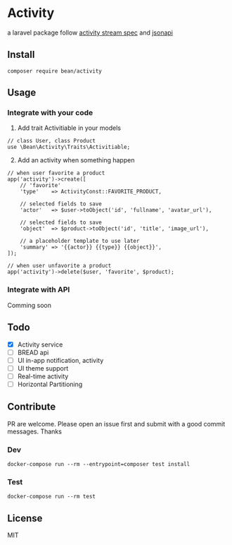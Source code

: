 # Activity
a laravel package follow [activity stream spec](https://www.w3.org/TR/activitystreams-core/) and [jsonapi](https://jsonapi.org/)


## Install

```
composer require bean/activity
```

## Usage

### Integrate with your code

1. Add trait Activitiable in your models

```
// class User, class Product
use \Bean\Activity\Traits\Activitiable;
```

2. Add an activity when something happen

```
// when user favorite a product
app('activity')->create([
    // 'favorite'
    'type'    => ActivityConst::FAVORITE_PRODUCT,

    // selected fields to save
    'actor'   => $user->toObject('id', 'fullname', 'avatar_url'),

    // selected fields to save
    'object'  => $product->toObject('id', 'title', 'image_url'),

    // a placeholder template to use later
    'summary' => '{{actor}} {{type}} {{object}}',
]);

// when user unfavorite a product
app('activity')->delete($user, 'favorite', $product);
```

### Integrate with API

Comming soon

## Todo

- [x] Activity service
- [ ] BREAD api
- [ ] UI in-app notification, activity
- [ ] UI theme support
- [ ] Real-time activity
- [ ] Horizontal Partitioning

## Contribute

PR are welcome. Please open an issue first and submit with a good commit messages. Thanks

### Dev

```
docker-compose run --rm --entrypoint=composer test install
```

### Test

```
docker-compose run --rm test
```

## License

MIT
